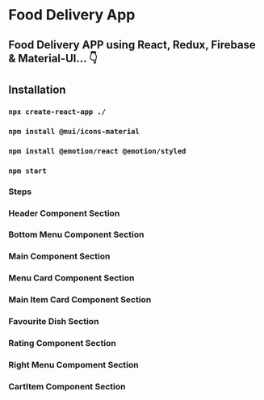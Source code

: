 # Food Delivery App

## Food Delivery APP using React, Redux, Firebase & Material-UI... 👇

## Installation

### `npx create-react-app ./`
### `npm install @mui/icons-material`
### `npm install @emotion/react @emotion/styled`
### `npm start`

### Steps

### Header Component Section
### Bottom Menu Component Section
### Main Component Section
### Menu Card Component Section
### Main Item Card Component Section
### Favourite Dish Section
### Rating Component Section
### Right Menu Compoment Section
### CartItem Component Section


